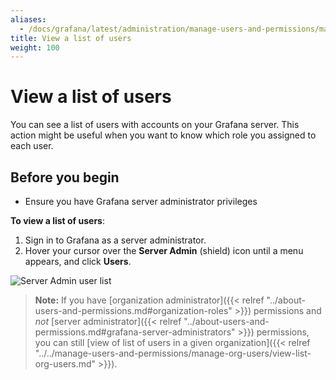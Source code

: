 ```yaml
---
aliases:
  - /docs/grafana/latest/administration/manage-users-and-permissions/manage-server-users/view-list-users/
title: View a list of users
weight: 100
---
```


# View a list of users

You can see a list of users with accounts on your Grafana server. This action might be useful when you want to know which role you assigned to each user.

## Before you begin

- Ensure you have Grafana server administrator privileges

**To view a list of users**:

1. Sign in to Grafana as a server administrator.
1. Hover your cursor over the **Server Admin** (shield) icon until a menu appears, and click **Users**.

![Server Admin user list](/static/img/docs/manage-users/server-user-list-7-3.png)

> **Note:** If you have [organization administrator]({{< relref "../about-users-and-permissions.md#organization-roles" >}}) permissions and _not_ [server administrator]({{< relref "../about-users-and-permissions.md#grafana-server-administrators" >}}) permissions, you can still [view of list of users in a given organization]({{< relref "../../manage-users-and-permissions/manage-org-users/view-list-org-users.md" >}}).
